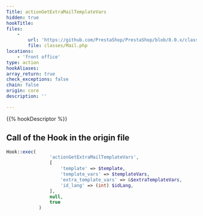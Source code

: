 ```yaml
---
Title: actionGetExtraMailTemplateVars
hidden: true
hookTitle: 
files:
    -
        url: 'https://github.com/PrestaShop/PrestaShop/blob/8.0.x/classes/Mail.php'
        file: classes/Mail.php
locations:
    - 'front office'
type: action
hookAliases: 
array_return: true
check_exceptions: false
chain: false
origin: core
description: ''

---
```


{{% hookDescriptor %}}

## Call of the Hook in the origin file

```php
Hook::exec(
                'actionGetExtraMailTemplateVars',
                [
                    'template' => $template,
                    'template_vars' => $templateVars,
                    'extra_template_vars' => &$extraTemplateVars,
                    'id_lang' => (int) $idLang,
                ],
                null,
                true
            )
```
